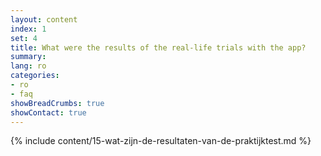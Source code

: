 ```yaml
---
layout: content
index: 1
set: 4
title: What were the results of the real-life trials with the app?
summary: 
lang: ro
categories:
- ro
- faq
showBreadCrumbs: true
showContact: true
---
```

{% include content/15-wat-zijn-de-resultaten-van-de-praktijktest.md %}
